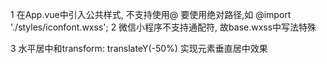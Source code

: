 1 在App.vue中引入公共样式, 不支持使用@
  要使用绝对路径,如
  @import './styles/iconfont.wxss';
2 微信小程序不支持通配符, 故base.wxss中写法特殊

3 
水平居中和transform: translateY(-50%) 实现元素垂直居中效果
<!DOCTYPE html>
<html lang="en">
<head>
    <meta charset="UTF-8">
    <title>垂直居中</title>
    <style>
    * {
        margin: 0;
        padding: 0;
    }
     
    .center {
        width: 960px;
        height: 500px;
        margin: 0 auto;
        background: #1879D9;
    }
     
    .center p {
        background: #fff;
        position: relative;
        top: 50%;
        transform: translateY(-50%);
        left: 0;
        right: 0;
        margin: 0 auto;
        width: 100px;
    }
    </style>
</head>
<body>
    <div class="center">
        <p>垂直居中内容</p>
    </div>
</body>
</html>
 
原理 transform: translateY(-50%); 让div 沿Y轴平移自身高度的一半
　　效果如图：


4 uni-app封装请求
 为什么要封装: 
	1 原生的请求不支持promise
	2 uni-api的请求不能够方便的添加 请求中(loading)效果
	3 uni-api的请求返回值是个数组,不方便
 封装思路:
	1 基于原生的promise来封装
	2 挂载到Vue的原型上
	3 通过this.request的方式来使用
	

复习: 
	常用生命周期: 
		1 uni-app框架的生命周期结合了vue和微信小程序的生命周期
		2 全局App中使用onLaunch表示应用启动时
		3 页面中使用onLoad或者onShow分别表示 页面加载完毕时和页面显示时
		4 组件 中使用 mounted组件挂在完毕时, 其他的没有效果
		


5 分页功能分析: 
	1 使用scroll-view标签充当分页的容器
	2 绑定滚动条触底事件 scrolltolower
	3 实现分页逻辑
	
	
6 swiper
	默认的高度 150px
  image
	默认的宽度 320px =>基本样式中重置了100%
	默认的高度240px
	网页布局的时候 希望容器的高度由内容撑开, 但是swiper不行,解决方案:
	计算图片的宽度和高度的比例,把图片的比例也写到swiper标签样式中
